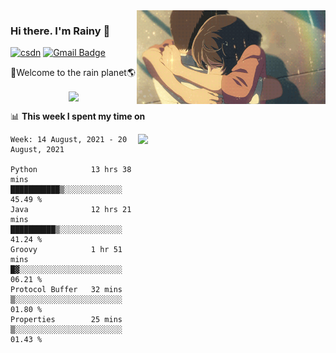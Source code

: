 <img  align='right' height="150" src="https://github.com/LikeRainDay/LikeRainDay/blob/master/pic/img_rain_1.gif?raw=true">



### Hi there. I'm Rainy :lemon:

[![csdn](https://img.shields.io/badge/-csdn-c14438?style=flat-square&logo=c&logoColor=white)](https://blog.csdn.net/qq_15807167)
[![Gmail Badge](https://img.shields.io/badge/-gmail-c14438?style=flat-square&logo=Gmail&logoColor=white&link=mailto:houshuai0816@gmail.com)](mailto:houshuai0816@gmail.com)

🚀Welcome to the rain planet🌎

<center>
<img align='center'  src="https://source.unsplash.com/random/1200x600">
</center>

📊 **This week I spent my time on**

<img align='right'   width="300" src="https://github-readme-stats.vercel.app/api?username=LikeRainDay&show_icons=true&title_color=fff&icon_color=79ff97&text_color=9f9f9f&bg_color=151515">

<!--START_SECTION:waka-->
```text
Week: 14 August, 2021 - 20 August, 2021

Python            13 hrs 38 mins  ███████████▒░░░░░░░░░░░░░   45.49 % 
Java              12 hrs 21 mins  ██████████▒░░░░░░░░░░░░░░   41.24 % 
Groovy            1 hr 51 mins    █▓░░░░░░░░░░░░░░░░░░░░░░░   06.21 % 
Protocol Buffer   32 mins         ▒░░░░░░░░░░░░░░░░░░░░░░░░   01.80 % 
Properties        25 mins         ▒░░░░░░░░░░░░░░░░░░░░░░░░   01.43 % 
```
<!--END_SECTION:waka-->
